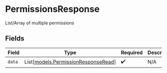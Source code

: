# PermissionsResponse

List/Array of multiple permissions


## Fields

| Field                                                                      | Type                                                                       | Required                                                                   | Description                                                                |
| -------------------------------------------------------------------------- | -------------------------------------------------------------------------- | -------------------------------------------------------------------------- | -------------------------------------------------------------------------- |
| `data`                                                                     | List[[models.PermissionResponseRead](../models/permissionresponseread.md)] | :heavy_check_mark:                                                         | N/A                                                                        |